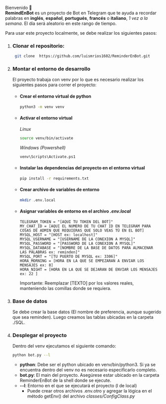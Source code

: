 Bienvenido 👋  
<b>RemindEnBot</b> es un proyecto de Bot en Telegram que te ayuda a recordar palabras en <b>inglés</b>, <b>español</b>, <b>portugués</b>, <b>francés</b> o <b>italiano</b>, <i>1 vez a la semana</i>. El día será aleatorio en este rango de tiempo. <br>

Para usar este proyecto localmente, se debe realizar los siguientes pasos:

1. ### Clonar el repositorio:
   ``` bash 
    git clone  https://github.com/luismrios1602/ReminderEnBot.git
   ```
2. ### Montar el entorno de desarrollo 
   El proyecto trabaja con venv por lo que es necesario realizar los siguientes pasos para correr el proyecto:
   * #### Crear el entorno virtual de python 
     ``` bash 
     python3 -m venv venv
     ```
   * #### Activar el entorno virtual
       <i> Linux </i>

       ``` bash
       source venv/bin/activate
       ```
        
     <i> Windows (Powershell) </i>

     ``` bash
     venv\Scripts\Activate.ps1
     ```
        
   * #### Instalar las dependencias del proyecto en el entorno virtual
     ``` bash
     pip install -r requirements.txt 
     ```
   
   * #### Crear archivo de variables de entorno
     ``` bash
     mkdir .env.local
     ```
     
   * #### Asignar variables de entorno en el archivo <i>.env.local</i>
     ``` text
     TELEGRAM_TOKEN = "[AQUI TU TOKEN DEL BOT]"
     MY_CHAT_ID = [AQUI EL NUMERO DE TU CHAT ID EN TELEGRAM PARA COSAS DE ADMIN QUE REQUIERAS QUE SOLO VEAS TÚ EN EL BOT]
     MYSQL_HOST = "[HOST ex: localhost]"
     MYSQL_USERNAME = "[USERNAME DE LA CONEXION A MYSQL]"
     MYSQL_PASSWORD = "[PASSWORD DE LA CONEXION A MYSQL]"
     MYSQL_DATABASE = "[NOMBRE DE LA BASE DE DATOS PARA ALMACENAR LAS PALABRAS ex: reminden]"
     MYSQL_PORT = "[TU PUERTO DE MYSQL ex: 3306]"
     HORA_MORNING = [HORA EN LA QUE SE EMPEZARAN A ENVIAR LOS MENSAJES ex: 8]
     HORA_NIGHT = [HORA EN LA QUE SE DEJARAN DE ENVIAR LOS MENSAJES ex: 22 ]
     ```
     Importante: Reemplazar [TEXTO] por los valores reales, manteniendo las comillas donde se requiera.

3. ### Base de datos
    Se debe crear la base datos (El nombre de preferencia, aunque sugerido que sea reminden).
    Luego creamos las tablas ubicadas en la carpeta ./SQL.

4. ### Desplegar el proyecto
    Dentro del venv ejecutamos el siguiente comando: 
    ``` bash 
    python bot.py --l 
    ```
   
    - <b>python</b>: Debe ser el python ubicado en venv/bin/python3. Si ya se encuentra dentro del venv no es necesario especificarlo completo.
    - <b>bot.py</b>: El main del proyecto. Asegúrese estar ubicado en la carpeta ReminderEnBot de la shell donde se ejecute.
    - <b>--l</b>: Entorno en el que se ejecutará el proyecto (l de local)
      - Puede crear otros archivos .env.otro y agregar la lógica en el método getEnv() del archivo <i>classes/ConfigClass.py</i>